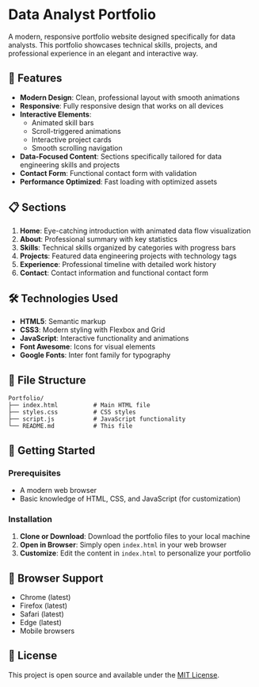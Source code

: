 # Data Analyst Portfolio

A modern, responsive portfolio website designed specifically for data analysts. This portfolio showcases technical skills, projects, and professional experience in an elegant and interactive way.

## 🚀 Features

- **Modern Design**: Clean, professional layout with smooth animations
- **Responsive**: Fully responsive design that works on all devices
- **Interactive Elements**:
  - Animated skill bars
  - Scroll-triggered animations
  - Interactive project cards
  - Smooth scrolling navigation
- **Data-Focused Content**: Sections specifically tailored for data engineering skills and projects
- **Contact Form**: Functional contact form with validation
- **Performance Optimized**: Fast loading with optimized assets

## 📋 Sections

1. **Home**: Eye-catching introduction with animated data flow visualization
2. **About**: Professional summary with key statistics
3. **Skills**: Technical skills organized by categories with progress bars
4. **Projects**: Featured data engineering projects with technology tags
5. **Experience**: Professional timeline with detailed work history
6. **Contact**: Contact information and functional contact form

## 🛠️ Technologies Used

- **HTML5**: Semantic markup
- **CSS3**: Modern styling with Flexbox and Grid
- **JavaScript**: Interactive functionality and animations
- **Font Awesome**: Icons for visual elements
- **Google Fonts**: Inter font family for typography

## 📁 File Structure

```
Portfolio/
├── index.html          # Main HTML file
├── styles.css          # CSS styles
├── script.js           # JavaScript functionality
└── README.md           # This file
```

## 🚀 Getting Started

### Prerequisites

- A modern web browser
- Basic knowledge of HTML, CSS, and JavaScript (for customization)

### Installation

1. **Clone or Download**: Download the portfolio files to your local machine
2. **Open in Browser**: Simply open `index.html` in your web browser
3. **Customize**: Edit the content in `index.html` to personalize your portfolio

## 🔧 Browser Support

- Chrome (latest)
- Firefox (latest)
- Safari (latest)
- Edge (latest)
- Mobile browsers

## 📄 License

This project is open source and available under the [MIT License](LICENSE).
